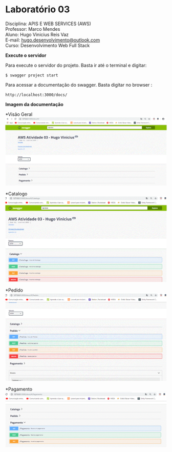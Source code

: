 # Laboratório 03
Disciplina: APIS E WEB SERVICES (AWS)<br/>
Professor: Marco Mendes<br/>
Aluno: Hugo Vinicius Reis Vaz<br/>
E-mail: hugo.desenvolvimento@outlook.com<br/>
Curso: Desenvolvimento Web Full Stack<br/>

**Execute o servidor**

Para execute o servidor do projeto. Basta ir até o terminal e digitar:

```console
$ swagger project start
```

Para acessar a documentação do swagger. Basta digitar no browser :

```console
http://localhost:3000/docs/
```

**Imagem da documentação**

*Visão Geral
<img src="https://github.com/HugoVinicius/aws_atividade_03/blob/master/img/img1.GIF?raw=true"/><br/>

*Catalogo
<img src="https://github.com/HugoVinicius/aws_atividade_03/blob/master/img/img2.GIF?raw=true"/><br/>

*Pedido
<img src="https://github.com/HugoVinicius/aws_atividade_03/blob/master/img/img3.GIF?raw=true"/><br/>

*Pagamento
<img src="https://github.com/HugoVinicius/aws_atividade_03/blob/master/img/img4.GIF?raw=true"/><br/>
